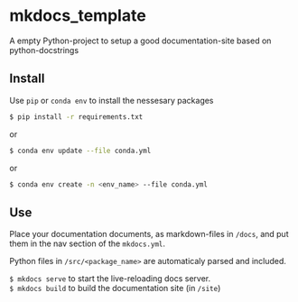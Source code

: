 # mkdocs_template
A empty Python-project to setup a good documentation-site based on python-docstrings

## Install
Use `pip` or `conda env` to install the nessesary packages

```bash
$ pip install -r requirements.txt
```

or

```bash
$ conda env update --file conda.yml
```

or

```bash
$ conda env create -n <env_name> --file conda.yml
```

## Use
Place your documentation documents, as markdown-files in `/docs`, and put them in the nav
section of the `mkdocs.yml`. 

Python files in `/src/<package_name>` are automaticaly parsed and included.

`$ mkdocs serve` to start the live-reloading docs server.  
`$ mkdocs build` to build the documentation site (in `/site`)
